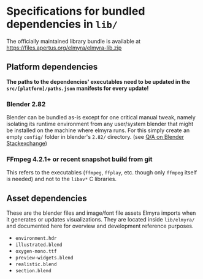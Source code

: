 # Specifications for bundled dependencies in `lib/`

The officially maintained library bundle is available at https://files.apertus.org/elmyra/elmyra-lib.zip

## Platform dependencies

**The paths to the dependencies' executables need to be updated in the `src/[platform]/paths.json` manifests for every update!**

### Blender 2.82

Blender can be bundled as-is except for one critical manual tweak, namely isolating its runtime environment from any user/system blender that might be installed on the machine where elmyra runs.
For this simply create an empty `config/` folder in blender's `2.82/` directory. (see [Q/A on Blender Stackexchange](https://blender.stackexchange.com/questions/48392/make-blender-unaware-of-user-system-installed-add-ons))

### FFmpeg 4.2.1+ or recent snapshot build from git

This refers to the executables (`ffmpeg`, `ffplay`, etc. though only `ffmpeg` itself is needed) and not to the `libav*` C libraries.

## Asset dependencies

These are the blender files and image/font file assets Elmyra imports when it generates or updates visualizations. They are located inside `lib/elmyra/` and documented here for overview and development reference purposes.

- `environment.hdr`
- `illustrated.blend`
- `oxygen-mono.ttf`
- `preview-widgets.blend`
- `realistic.blend`
- `section.blend`
